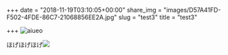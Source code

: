+++
date = "2018-11-19T03:10:05+00:00"
share_img = "images/D57A41FD-F502-4FDE-86C7-21068856EE2A.jpg"
slug = "test3"
title = "test3"

+++
![aiueo](/images/D57A41FD-F502-4FDE-86C7-21068856EE2A.jpg)

ほげほげほげ![](/images/080AE742-6B6B-48E6-A742-E50BE2C272C3.jpg)
